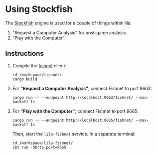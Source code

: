 # Using Stockfish

The [Stockfish](https://stockfishchess.org/) engine is used for a couple of things within lila:

1. "Request a Computer Analysis" for post-game analysis
2. "Play with the Computer"

## Instructions

1. Compile the [fishnet](https://github.com/lichess-org/fishnet) client:

   ```
   cd /workspace/fishnet/
   cargo build
   ```

2. For **"Request a Computer Analysis"**, connect Fishnet to port 9663:

   ```
   cargo run -- --endpoint http://localhost:9663/fishnet/ --max-backoff 1s
   ```

3. For **"Play with the Computer"**, connect Fishnet to port 9665:

   ```
   cargo run -- --endpoint http://localhost:9665/fishnet/ --max-backoff 1s
   ```

   Then, start the `lila-fishnet` service. In a separate terminal:

   ```
   cd /workspace/lila-fishnet/
   sbt run -Dhttp.port=9665
   ```
